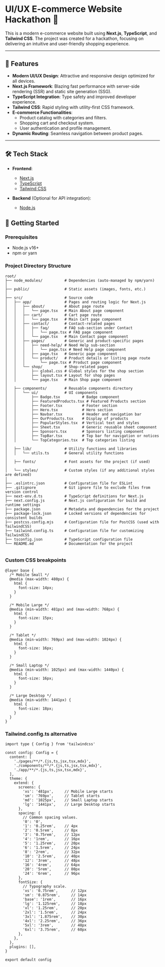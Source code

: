 # UI/UX E-commerce Website Hackathon 🚀  

This is a modern e-commerce website built using **Next.js**, **TypeScript**, and **Tailwind CSS**. The project was created for a hackathon, focusing on delivering an intuitive and user-friendly shopping experience.

---

## 🌟 Features  

- **Modern UI/UX Design**: Attractive and responsive design optimized for all devices.  
- **Next.js Framework**: Blazing fast performance with server-side rendering (SSR) and static site generation (SSG).  
- **TypeScript Integration**: Type safety and improved developer experience.  
- **Tailwind CSS**: Rapid styling with utility-first CSS framework.  
- **E-commerce Functionalities**:  
  - Product catalog with categories and filters.  
  - Shopping cart and checkout system.  
  - User authentication and profile management.  
- **Dynamic Routing**: Seamless navigation between product pages.  

---

## 🛠️ Tech Stack  

- **Frontend**:  
  - [Next.js](https://nextjs.org/)  
  - [TypeScript](https://www.typescriptlang.org/)  
  - [Tailwind CSS](https://tailwindcss.com/)  

- **Backend** (Optional for API integration):  
  - [Node.js](https://nodejs.org/)   


## 🚀 Getting Started  

### Prerequisites  
- Node.js v16+  
- npm or yarn  


 ### Project Directory Structure

 ```
 root/
├── node_modules/          # Dependencies (auto-managed by npm/yarn)
│
├── public/                # Static assets (images, fonts, etc.)
│
├── src/                   # Source code
│   ├── app/               # Pages and routing logic for Next.js
│   │   ├── about/         # About page route
│   │   │   └── page.tsx   # Main About page component
│   │   ├── cart/          # Cart page route
│   │   │   └── page.tsx   # Main Cart page component
│   │   ├── contact/       # Contact-related pages
│   │   │   ├── faq/       # FAQ sub-section under Contact
│   │   │   │   └── page.tsx # FAQ page component
│   │   │   └── page.tsx   # Main Contact page component
│   │   ├── pages/         # Generic and product-specific pages
│   │   │   ├── need-help/ # Need Help sub-section
│   │   │   │   └── page.tsx # Need Help page component
│   │   │   ├── page.tsx   # Generic page component
│   │   │   └── product/   # Product details or listing page route
│   │   │       └── page.tsx # Product page component
│   │   └── shop/          # Shop-related pages
│   │       ├── global.css # Global styles for the shop section
│   │       ├── layout.tsx # Layout for shop pages
│   │       └── page.tsx   # Main Shop page component
│
│   ├── components/        # Reusable components directory
│   │   └── ui/            # UI components
│   │       ├── Badge.tsx          # Badge component
│   │       ├── FeaturedProducts.tsx # Featured Products section
│   │       ├── Footer.tsx         # Footer section
│   │       ├── Hero.tsx           # Hero section
│   │       ├── Navbar.tsx         # Header and navigation bar
│   │       ├── OurProducts.tsx    # Display of products
│   │       ├── PopularStyles.tsx  # Vertical text and styles
│   │       ├── Sheet.tsx          # Generic reusable sheet component
│   │       ├── Sponsors.tsx       # Sponsors listing component
│   │       ├── TopBar.tsx         # Top bar for navigation or notices
│   │       └── TopCategories.tsx  # Top categories listing
│
│   ├── lib/               # Utility functions and libraries
│   │   └── utils.ts       # General utility functions
│
│   ├── fonts/             # Font assets for the project (if used)
│
│   └── styles/            # Custom styles (if any additional styles are defined)
│
├── .eslintrc.json         # Configuration file for ESLint
├── .gitignore             # Git ignore file to exclude files from version control
├── next-env.d.ts          # TypeScript definitions for Next.js
├── next.config.js         # Next.js configuration for build and runtime settings
├── package.json           # Metadata and dependencies for the project
├── package-lock.json      # Locked versions of dependencies for consistent builds
├── postcss.config.mjs     # Configuration file for PostCSS (used with TailwindCSS)
├── tailwind.config.ts     # Configuration file for customizing TailwindCSS
├── tsconfig.json          # TypeScript configuration file
└── README.md              # Documentation for the project


 ```



### Custom CSS breakpoints
```
@layer base {
  /* Mobile Small */
  @media (max-width: 480px) {
    html {
      font-size: 14px;
    }
  }
  
  /* Mobile Large */
  @media (min-width: 481px) and (max-width: 768px) {
    html {
      font-size: 15px;
    }
  }
  
  /* Tablet */
  @media (min-width: 769px) and (max-width: 1024px) {
    html {
      font-size: 16px;
    }
  }
  
  /* Small Laptop */
  @media (min-width: 1025px) and (max-width: 1440px) {
    html {
      font-size: 16px;
    }
  }
  
  /* Large Desktop */
  @media (min-width: 1441px) {
    html {
      font-size: 18px;
    }
  }
}
```

### Tailwind.config.ts alternative
```
import type { Config } from 'tailwindcss'

const config: Config = {
  content: [
    './pages/**/*.{js,ts,jsx,tsx,mdx}',
    './components/**/*.{js,ts,jsx,tsx,mdx}',
    './app/**/*.{js,ts,jsx,tsx,mdx}',
  ],
  theme: {
    extend: {
      screens: {
        'xs': '481px',     // Mobile Large starts
        'sm': '769px',     // Tablet starts
        'md': '1025px',    // Small Laptop starts
        'lg': '1441px',    // Large Desktop starts
      },
      spacing: {
        // Common spacing values.
        '0': '0',
        '1': '0.25rem',    // 4px
        '2': '0.5rem',     // 8px
        '3': '0.75rem',    // 12px
        '4': '1rem',       // 16px
        '5': '1.25rem',    // 20px
        '6': '1.5rem',     // 24px
        '8': '2rem',       // 32px
        '10': '2.5rem',    // 40px
        '12': '3rem',      // 48px
        '16': '4rem',      // 64px
        '20': '5rem',      // 80px
        '24': '6rem',      // 96px
      },
      fontSize: {
        // Typography scale.
        'xs': '0.75rem',      // 12px
        'sm': '0.875rem',     // 14px
        'base': '1rem',       // 16px
        'lg': '1.125rem',     // 18px
        'xl': '1.25rem',      // 20px
        '2xl': '1.5rem',      // 24px
        '3xl': '1.875rem',    // 30px
        '4xl': '2.25rem',     // 36px
        '5xl': '3rem',        // 48px
        '6xl': '3.75rem',     // 60px
      },
    },
  },
  plugins: [],
}

export default config
```
